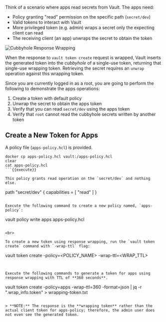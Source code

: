 Think of a scenario where apps read secrets from Vault. The apps need:

- Policy granting "read" permission on the specific path (`secret/dev`)
- Valid tokens to interact with Vault
- More privileged token (e.g. admin) wraps a secret only the expecting client can read
- The receiving client (an app) unwraps the secret to obtain the token

![Cubbyhole Response Wrapping](/images/cubbyhole.png)

When the response to `vault token create` request is wrapped, Vault inserts the generated token into the _cubbyhole_ of a single-use token, returning that single-use wrapping token. Retrieving the secret requires an `unwrap` operation against this wrapping token.

Since you are currently logged in as a root, you are going to perform the following to demonstrate the apps operations:

1. Create a token with default policy
1. Unwrap the secret to obtain the apps token
1. Verify that you can read `secret/dev` using the apps token
1. Verify that `root` cannot read the cubbyhole secrets written by another token


## Create a New Token for Apps

A policy file (`apps-policy.hcl`) is provided.

```
docker cp apps-policy.hcl vault:/apps-policy.hcl
clear
cat apps-policy.hcl
```{{execute}}

This policy grants read operation on the `secret/dev` and nothing else.

```
path "secret/dev" {
  capabilities = [ "read" ]
}
```

Execute the following command to create a new policy named, `apps-policy`:

```
vault policy write apps apps-policy.hcl
```{{execute}}

<br>

To create a new token using response wrapping, run the `vault token create` command with `-wrap-ttl` flag:

```
vault token create -policy=<POLICY_NAME> -wrap-ttl=<WRAP_TTL>
```


Execute the following commands to generate a token for apps using response wrapping with TTL of **360 seconds**.

```
vault token create -policy=apps -wrap-ttl=360 -format=json | jq -r ".wrap_info.token" > wrapping-token.txt
```{{execute}}

> **NOTE:** The response is the **wrapping token** rather than the actual client token for apps-policy; therefore, the admin user does not even see the generated token.
